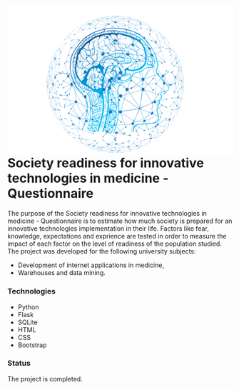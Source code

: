 <img src="website/templates/img/ai.png" align="right">

# Society readiness for innovative technologies in medicine - Questionnaire

The purpose of the Society readiness for innovative technologies in medicine - Questionnaire is to estimate how much society is prepared for an innovative technologies implementation in their life. Factors like fear, knowledge, expectations and exprience are tested in order to measure the impact of each factor on the level of readiness of the population studied.
The project was developed for the following university subjects: 
* Development of internet applications in medicine, 
* Warehouses and data mining.


### Technologies
* Python
* Flask
* SQLite
* HTML
* CSS 
* Bootstrap




### Status
The project is completed.